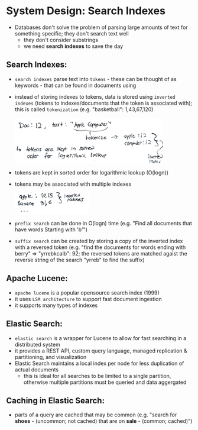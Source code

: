 # System Design: Search Indexes 

- Databases don't solve the problem of parsing large amounts of text for something specific; they don't search text well
	- they don't consider substrings 
	- we need **search indexes** to save the day

## Search Indexes:

- `search indexes` parse text into `tokens` - these can be thought of as keywords - that can be found in documents using
- instead of storing indexes to tokens, data is stored using `inverted indexes` (tokens to indexes/documents that the token is associated with); this is called `tokenization` (e.g. "basketball": 1,43,67,120)

  <img src="../../img/search-indexes-1.png" alt="search-indexes-1" width="400"/>

- tokens are kept in sorted order for logarithmic lookup (O(logn))
- tokens may be associated with multiple indexes 

  <img src="../../img/search-indexes-2.png" alt="search-indexes-2" width="200"/>

- `prefix search` can be done in O(logn) time (e.g. "Find all documents that have words Starting with 'b'")
- `suffix search` can be created by storing a copy of the inverted index with a reversed token (e.g. "find the documents for words ending with berry" => "yrrebkcalb": 92; the reversed tokens are matched agaist the reverse string of the search "yrreb" to find the suffix) 

## Apache Lucene:
- `apache lucene` is a popular opensource search index (1999) 
- it uses `LSM architecture` to support fast document ingestion 
- it supports many types of indexes 

## Elastic Search: 
- `elastic search` is a wrapper for Lucene to allow for fast searching in a distributed system 
- it provides a REST API, custom query language, managed replication & partitioning, and visualization 
- Elastic Search maintains a local index per node for less duplication of actual documents
  - this is ideal for all searches to be limited to a single partition, otherwise multiple partitions must be queried and data aggergated

## Caching in Elastic Search:
- parts of a query are cached that may be common (e.g. "search for **shoes** - (uncommon; not cached) that are on **sale** - (common; cached)")
